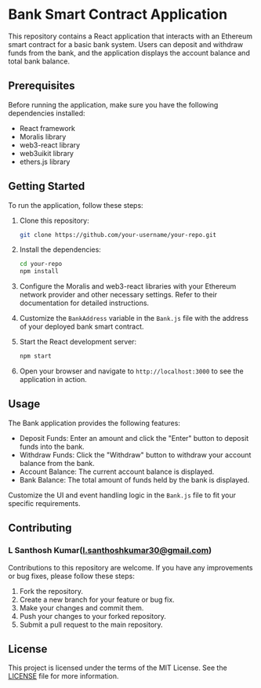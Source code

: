 # Bank Smart Contract Application

This repository contains a React application that interacts with an Ethereum smart contract for a basic bank system. Users can deposit and withdraw funds from the bank, and the application displays the account balance and total bank balance.

## Prerequisites

Before running the application, make sure you have the following dependencies installed:

- React framework
- Moralis library
- web3-react library
- web3uikit library
- ethers.js library

## Getting Started

To run the application, follow these steps:

1. Clone this repository:

   ```bash
   git clone https://github.com/your-username/your-repo.git
   ```

2. Install the dependencies:

   ```bash
   cd your-repo
   npm install
   ```

3. Configure the Moralis and web3-react libraries with your Ethereum network provider and other necessary settings. Refer to their documentation for detailed instructions.

4. Customize the `BankAddress` variable in the `Bank.js` file with the address of your deployed bank smart contract.

5. Start the React development server:

   ```bash
   npm start
   ```

6. Open your browser and navigate to `http://localhost:3000` to see the application in action.

## Usage

The Bank application provides the following features:

- Deposit Funds: Enter an amount and click the "Enter" button to deposit funds into the bank.
- Withdraw Funds: Click the "Withdraw" button to withdraw your account balance from the bank.
- Account Balance: The current account balance is displayed.
- Bank Balance: The total amount of funds held by the bank is displayed.

Customize the UI and event handling logic in the `Bank.js` file to fit your specific requirements.

## Contributing
### L Santhosh Kumar(l.santhoshkumar30@gmail.com)
Contributions to this repository are welcome. If you have any improvements or bug fixes, please follow these steps:

1. Fork the repository.
2. Create a new branch for your feature or bug fix.
3. Make your changes and commit them.
4. Push your changes to your forked repository.
5. Submit a pull request to the main repository.

## License

This project is licensed under the terms of the MIT License. See the [LICENSE](LICENSE) file for more information.
